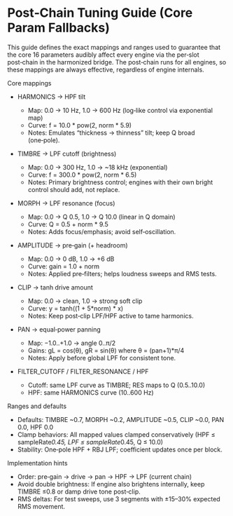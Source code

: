 # Post‑Chain Tuning Guide (Core Param Fallbacks)

This guide defines the exact mappings and ranges used to guarantee that the core 16 parameters audibly affect every engine via the per‑slot post‑chain in the harmonized bridge. The post‑chain runs for all engines, so these mappings are always effective, regardless of engine internals.

Core mappings
- HARMONICS → HPF tilt
  - Map: 0.0 → 10 Hz, 1.0 → 600 Hz (log‑like control via exponential map)
  - Curve: f = 10.0 * pow(2, norm * 5.9)
  - Notes: Emulates “thickness → thinness” tilt; keep Q broad (one‑pole).

- TIMBRE → LPF cutoff (brightness)
  - Map: 0.0 → 300 Hz, 1.0 → ~18 kHz (exponential)
  - Curve: f = 300.0 * pow(2, norm * 6.5)
  - Notes: Primary brightness control; engines with their own bright control should add, not replace.

- MORPH → LPF resonance (focus)
  - Map: 0.0 → Q 0.5, 1.0 → Q 10.0 (linear in Q domain)
  - Curve: Q = 0.5 + norm * 9.5
  - Notes: Adds focus/emphasis; avoid self‑oscillation.

- AMPLITUDE → pre‑gain (+ headroom)
  - Map: 0.0 → 0 dB, 1.0 → +6 dB
  - Curve: gain = 1.0 + norm
  - Notes: Applied pre‑filters; helps loudness sweeps and RMS tests.

- CLIP → tanh drive amount
  - Map: 0.0 → clean, 1.0 → strong soft clip
  - Curve: y = tanh((1 + 5*norm) * x)
  - Notes: Keep post‑clip LPF/HPF active to tame harmonics.

- PAN → equal‑power panning
  - Map: −1.0..+1.0 → angle 0..π/2
  - Gains: gL = cos(θ), gR = sin(θ) where θ = (pan+1)*π/4
  - Notes: Apply before global LPF for consistent tone.

- FILTER_CUTOFF / FILTER_RESONANCE / HPF
  - Cutoff: same LPF curve as TIMBRE; RES maps to Q (0.5..10.0)
  - HPF: same HARMONICS curve (10..600 Hz)

Ranges and defaults
- Defaults: TIMBRE ~0.7, MORPH ~0.2, AMPLITUDE ~0.5, CLIP ~0.0, PAN 0.0, HPF 0.0
- Clamp behaviors: All mapped values clamped conservatively (HPF ≤ sampleRate*0.45, LPF ≤ sampleRate*0.45, Q ≤ 10.0)
- Stability: One‑pole HPF + RBJ LPF; coefficient updates once per block.

Implementation hints
- Order: pre‑gain → drive → pan → HPF → LPF (current chain)
- Avoid double brightness: If engine also brightens internally, keep TIMBRE ≤0.8 or damp drive tone post‑clip.
- RMS deltas: For test sweeps, use 3 segments with ±15–30% expected RMS movement.

